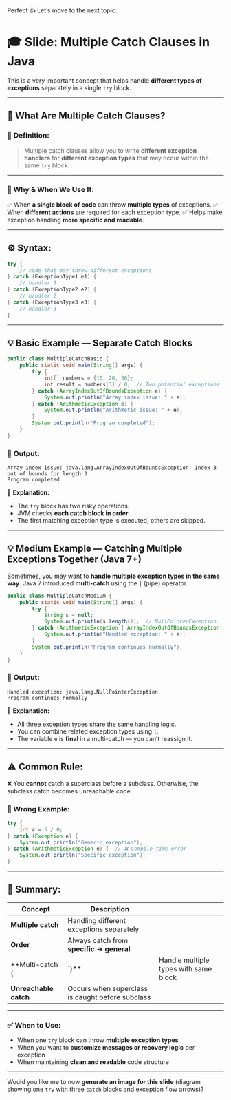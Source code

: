 Perfect 👍
Let’s move to the next topic:

# 🎓 **Slide: Multiple Catch Clauses in Java**

This is a very important concept that helps handle **different types of exceptions** separately in a single `try` block.

---

## 🧩 **What Are Multiple Catch Clauses?**

### 📘 **Definition:**

> Multiple catch clauses allow you to write **different exception handlers** for **different exception types** that may occur within the same `try` block.

---

### 🧠 **Why & When We Use It:**

✅ When **a single block of code** can throw **multiple types** of exceptions.
✅ When **different actions** are required for each exception type.
✅ Helps make exception handling **more specific and readable**.

---

## ⚙️ **Syntax:**

```java
try {
    // code that may throw different exceptions
} catch (ExceptionType1 e1) {
    // handler 1
} catch (ExceptionType2 e2) {
    // handler 2
} catch (ExceptionType3 e3) {
    // handler 3
}
```

---

## 💡 **Basic Example — Separate Catch Blocks**

```java
public class MultipleCatchBasic {
    public static void main(String[] args) {
        try {
            int[] numbers = {10, 20, 30};
            int result = numbers[3] / 0;  // Two potential exceptions
        } catch (ArrayIndexOutOfBoundsException e) {
            System.out.println("Array index issue: " + e);
        } catch (ArithmeticException e) {
            System.out.println("Arithmetic issue: " + e);
        }
        System.out.println("Program completed");
    }
}
```

### 🧾 **Output:**

```
Array index issue: java.lang.ArrayIndexOutOfBoundsException: Index 3 out of bounds for length 3
Program completed
```

🧠 **Explanation:**

* The `try` block has two risky operations.
* JVM checks **each catch block in order**.
* The first matching exception type is executed; others are skipped.

---

## 💡 **Medium Example — Catching Multiple Exceptions Together (Java 7+)**

Sometimes, you may want to **handle multiple exception types in the same way**.
Java 7 introduced **multi-catch** using the `|` (pipe) operator.

```java
public class MultipleCatchMedium {
    public static void main(String[] args) {
        try {
            String s = null;
            System.out.println(s.length());  // NullPointerException
        } catch (ArithmeticException | ArrayIndexOutOfBoundsException | NullPointerException e) {
            System.out.println("Handled exception: " + e);
        }
        System.out.println("Program continues normally");
    }
}
```

### 🧾 **Output:**

```
Handled exception: java.lang.NullPointerException
Program continues normally
```

🧠 **Explanation:**

* All three exception types share the same handling logic.
* You can combine related exception types using `|`.
* The variable `e` is **final** in a multi-catch — you can’t reassign it.

---

## ⚠️ **Common Rule:**

❌ You **cannot** catch a superclass before a subclass.
Otherwise, the subclass catch becomes unreachable code.

### 🚫 Wrong Example:

```java
try {
    int a = 5 / 0;
} catch (Exception e) {
    System.out.println("Generic exception");
} catch (ArithmeticException e) {  // ❌ Compile-time error
    System.out.println("Specific exception");
}
```

---

## 🧠 **Summary:**

| **Concept**           | **Description**                                  |                                       |
| --------------------- | ------------------------------------------------ | ------------------------------------- |
| **Multiple catch**    | Handling different exceptions separately         |                                       |
| **Order**             | Always catch from **specific → general**         |                                       |
| **Multi-catch (`      | `)**                                             | Handle multiple types with same block |
| **Unreachable catch** | Occurs when superclass is caught before subclass |                                       |

---

### ✅ **When to Use:**

* When one `try` block can throw **multiple exception types**
* When you want to **customize messages or recovery logic** per exception
* When maintaining **clean and readable** code structure

---

Would you like me to now **generate an image for this slide** (diagram showing one `try` with three `catch` blocks and exception flow arrows)?
